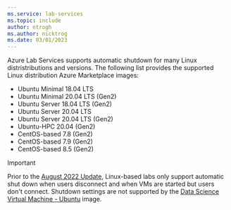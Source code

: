 ```yaml
---
ms.service: lab-services
ms.topic: include
author: ntrogh
ms.author: nicktrog
ms.date: 03/01/2023
---
```


Azure Lab Services supports automatic shutdown for many Linux distristributions and versions. The following list provides the supported Linux distribution Azure Marketplace images:

- Ubuntu Minimal 18.04 LTS
- Ubuntu Minimal 20.04 LTS (Gen2)
- Ubuntu Server 18.04 LTS (Gen2)
- Ubuntu Server 20.04 LTS
- Ubuntu Server 20.04 LTS (Gen2)
- Ubuntu-HPC 20.04 (Gen2)
- CentOS-based 7.8 (Gen2)
- CentOS-based 7.9 (Gen2)
- CentOS-based 8.5 (Gen2)

> [!IMPORTANT]
> Prior to the [August 2022 Update](lab-services-whats-new.md), Linux-based labs only support automatic shut down when users disconnect and when VMs are started but users don't connect. Shutdown settings are not supported by the [Data Science Virtual Machine - Ubuntu](https://azuremarketplace.microsoft.com/en-us/marketplace/apps?search=Data%20science%20Virtual%20machine&page=1&filters=microsoft%3Blinux) image.
